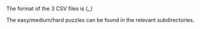 The format of the 3 CSV files is
(<board>,<goal>,<impossible>)

The easy/medium/hard puzzles can be found in the relevant subdirectories.
